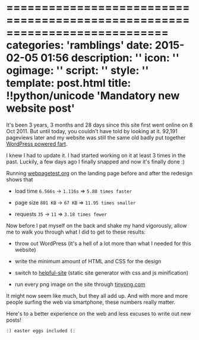 ===========================================================================
categories: 'ramblings'
date: 2015-02-05 01:56
description: ''
icon: ''
ogimage: ''
script: ''
style: ''
template: post.html
title: !!python/unicode 'Mandatory new website post'
===========================================================================

It's been 3 years, 3 months and 28 days since this site first went online on 8 Oct 2011. But until today, you couldn't have told by looking at it. 92,191 pageviews later and my website was still the same old badly put together [WordPress powered fart](/2015-02-05-mandatory-new-website-post/old-site.png).

I knew I had to update it. I had started working on it at least 3 times in the past. Luckily, a few days ago I finally snapped and now it's finally done :)

Running [webpagetest.org](http://www.webpagetest.org/) on the landing page before and after the redesign shows that

* load time `6.566s` &rarr; `1.116s` &rArr; `5.88 times faster`

* page size `801 KB` &rarr; `67 KB` &rArr; `11.95 times smaller`

* requests `35` &rarr; `11` &rArr; `3.18 times fewer`

Now before I pat myself on the back and shake my hand vigorously, allow me to walk you through what I did to get to these results:

* throw out WordPress (it's a hell of a lot more than what I needed for this website)

* write the minimum amount of HTML and CSS for the design

* switch to [helpful-site](https://github.com/g4b1nagy/helpful-site) (static site generator with css and js minification)

* run every png image on the site through [tinypng.com](https://tinypng.com/)

It might now seem like much, but they all add up. And with more and more people surfing the web via smartphone, these numbers really matter.

Here's to a better experience on the web and less excuses to write out new posts!

`:) easter eggs included (:`
